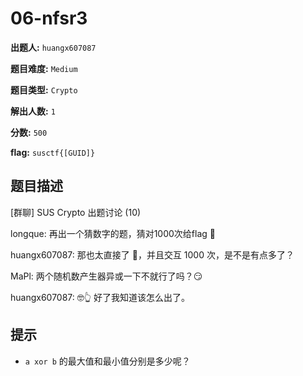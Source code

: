 
# 06-nfsr3

**出题人:** `huangx607087`

**题目难度:** `Medium`

**题目类型:** `Crypto`

**解出人数:** `1`

**分数:** `500`

**flag:** `susctf{[GUID]}`

## 题目描述


[群聊] SUS Crypto 出题讨论 (10)

longque: 再出一个猜数字的题，猜对1000次给flag 🏁

huangx607087: 那也太直接了 🤔，并且交互 1000 次，是不是有点多了？

MaPl: 两个随机数产生器异或一下不就行了吗？😏

huangx607087: 🤓👆 好了我知道该怎么出了。



## 提示

- `a xor b` 的最大值和最小值分别是多少呢？

            